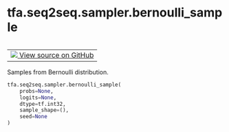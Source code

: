 <div itemscope itemtype="http://developers.google.com/ReferenceObject">
<meta itemprop="name" content="tfa.seq2seq.sampler.bernoulli_sample" />
<meta itemprop="path" content="Stable" />
</div>

# tfa.seq2seq.sampler.bernoulli_sample

<!-- Insert buttons and diff -->

<table class="tfo-notebook-buttons tfo-api" align="left">

<td>
  <a target="_blank" href="https://github.com/tensorflow/addons/tree/r0.7/tensorflow_addons/seq2seq/sampler.py#L753-L771">
    <img src="https://www.tensorflow.org/images/GitHub-Mark-32px.png" />
    View source on GitHub
  </a>
</td></table>



<!-- Equality marker -->
Samples from Bernoulli distribution.

``` python
tfa.seq2seq.sampler.bernoulli_sample(
    probs=None,
    logits=None,
    dtype=tf.int32,
    sample_shape=(),
    seed=None
)
```



<!-- Placeholder for "Used in" -->


